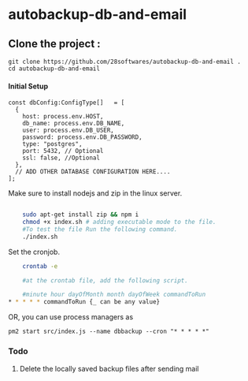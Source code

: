 # autobackup-db-and-email


## Clone the project :

```
git clone https://github.com/28softwares/autobackup-db-and-email .
cd autobackup-db-and-email
```

#### Initial Setup

```
const dbConfig:ConfigType[]   = [
  {
    host: process.env.HOST,
    db_name: process.env.DB_NAME,
    user: process.env.DB_USER,
    password: process.env.DB_PASSWORD,
    type: "postgres",
    port: 5432, // Optional
    ssl: false, //Optional
  },
  // ADD OTHER DATABASE CONFIGURATION HERE....
];
```

Make sure to install nodejs and zip in the linux server.

```bash

    sudo apt-get install zip && npm i
    chmod +x index.sh # adding executable mode to the file.
    #To test the file Run the following command.
    ./index.sh
```

Set the cronjob.

```bash
    crontab -e

    #at the crontab file, add the following script.

    #minute hour dayOfMonth month dayOfWeek commandToRun
* * * * * commandToRun {_ can be any value}
```

OR, you can use process managers as

```
pm2 start src/index.js --name dbbackup --cron "* * * * *"
```

### Todo

1. Delete the locally saved backup files after sending mail
